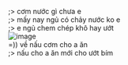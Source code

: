 ;> cơm nước gì chưa e<br>
;> mấy nay ngủ có chảy nước ko e<br>
;> e ngủ chem chép khô hay ướt<br>
![image](https://github.com/user-attachments/assets/94f7b155-513c-4615-aa6a-69084906f00a)<br>
=)) về nấu cơm cho a ăn<br>
;> nấu cho a ăn mới cho ướt bím
